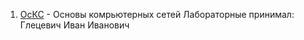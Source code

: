1) [ОсКС]([url](https://github.com/Little0witch/5_Sem/tree/main/ОсКС)) - Основы комрьютерных сетей
   Лабораторные принимал: Глецевич Иван Иванович
